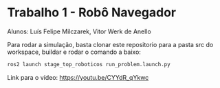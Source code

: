 # Trabalho 1 - Robô Navegador

Alunos: Luís Felipe Milczarek, Vitor Werk de Anello

Para rodar a simulação, basta clonar este repositorio para a pasta src do workspace, buildar e rodar o comando a baixo:

```bash
ros2 launch stage_top_roboticos run_problem.launch.py
```
Link para o vídeo: https://youtu.be/CYYdR_qYkwc